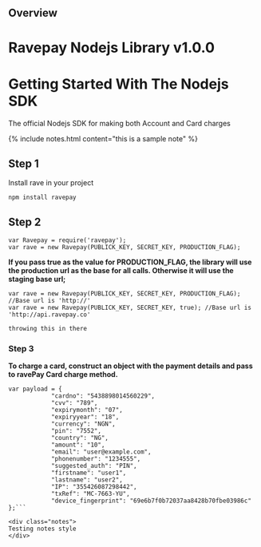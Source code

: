 ## Overview

# Ravepay Nodejs Library v1.0.0

Getting Started With The Nodejs SDK
==================
The official Nodejs SDK for making both Account and Card charges

{% include notes.html content="this is a sample note" %}


Step 1
------
Install rave in your project

```
npm install ravepay
```

Step 2
------

```
var Ravepay = require('ravepay');
var rave = new Ravepay(PUBLICK_KEY, SECRET_KEY, PRODUCTION_FLAG);
```

**If you pass true as the value for PRODUCTION_FLAG, the library will use the production url
as the base for all calls. Otherwise it will use the staging base url;**


```
var rave = new Ravepay(PUBLICK_KEY, SECRET_KEY, PRODUCTION_FLAG); //Base url is 'http://'
var rave = new Ravepay(PUBLICK_KEY, SECRET_KEY, true); //Base url is 'http://api.ravepay.co'
```

`throwing this in there`

### Step 3
**To charge a card, construct an object with the payment details and pass to
ravePay Card charge method.**

```
var payload = {
            "cardno": "5438898014560229",
            "cvv": "789",
            "expirymonth": "07",
            "expiryyear": "18",
            "currency": "NGN",
            "pin": "7552",
            "country": "NG",
            "amount": "10",
            "email": "user@example.com",
            "phonenumber": "1234555",
            "suggested_auth": "PIN",
            "firstname": "user1",
            "lastname": "user2",
            "IP": "355426087298442",
            "txRef": "MC-7663-YU",
            "device_fingerprint": "69e6b7f0b72037aa8428b70fbe03986c"
};```

<div class="notes">
Testing notes style
</div>
